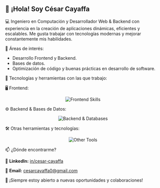 ## 👋 ¡Hola! Soy César Cayaffa

💻 Ingeniero en Computación y Desarrollador Web & Backend con experiencia en la creación de aplicaciones dinámicas, eficientes y escalables. Me gusta trabajar con tecnologías modernas y mejorar constantemente mis habilidades.

🎯 Áreas de interés: 
- Desarrollo Frontend y Backend.
- Bases de datos.
- Optimización de código y buenas prácticas en desarrollo de software.



🚀 Tecnologías y herramientas con las que trabajo:

🖥️ Frontend:
<p align="center"> <img src="https://skillicons.dev/icons?i=html,css,tailwind,js,ts,react,angular" alt="Frontend Skills"/> </p>
⚙️ Backend & Bases de Datos:
<p align="center"> <img src="https://skillicons.dev/icons?i=nodejs,express,mongodb,postgresql,sqlite" alt="Backend & Databases"/> </p>
🛠️ Otras herramientas y tecnologías:
<p align="center"> <img src="https://skillicons.dev/icons?i=git,github,vscode" alt="Other Tools"/> </p>


📫 ¿Dónde encontrarme?

💼 **LinkedIn:** [in/cesar-cayaffa](https://linkedin.com/in/cesar-cayaffa)

📩 **Email:** cesarcayaffa0@gmail.com

🚀 ¡Siempre estoy abierto a nuevas oportunidades y colaboraciones!
